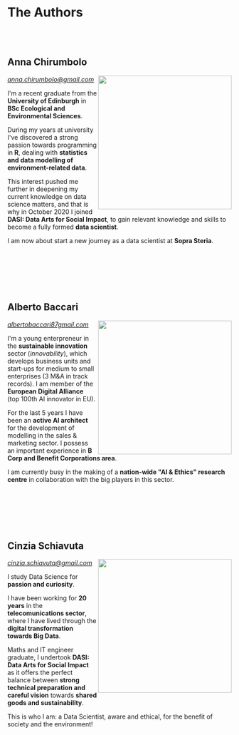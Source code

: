 # The Authors 

<!-- Add icon library -->
 <link rel="stylesheet" href="https://cdnjs.cloudflare.com/ajax/libs/font-awesome/4.7.0/css/font-awesome.min.css">

<br>
<br>

## Anna Chirumbolo 
<img src="https://user-images.githubusercontent.com/43357858/109384281-0d8ea800-78ec-11eb-9880-1cad69593082.jpeg" width=300 align ="right">
<a href="https://www.linkedin.com/in/anna-chirumbolo/" class="fa fa-linkedin"></a>
<a href="https://github.com/AnnaChirumbolo" class="fa fa-github"></a>
<span style="color: #808080;"><em><a href="mailto:anna.chirumbolo@gmail.com">anna.chirumbolo@gmail.com</a></em></span>

I'm a recent graduate from the **University of Edinburgh** in **BSc Ecological and Environmental Sciences**. 

During my years at university I've discovered a strong passion towards programming in **R**, dealing with **statistics and data modelling of environment-related data**. 

This interest pushed me further in deepening my current knowledge on data science matters, and that is why in October 2020 I joined **DASI: Data Arts for Social Impact**, to gain relevant knowledge and skills to become a fully formed **data scientist**. 

I am now about start a new journey as a data scientist at **Sopra Steria**.

<br>
<br>
<br>
<br>
<br>

## Alberto Baccari 
<img src="https://user-images.githubusercontent.com/43357858/109414908-ff0cc300-79b5-11eb-90c4-ce121bdf3051.jpg" width=300 align ="right">
<a href="https://www.linkedin.com/in/albertobaccari/" class="fa fa-linkedin"></a>
<a href="https://github.com/Menadel87" class="fa fa-github"></a>
<span style="color: #808080;"><em><a href="mailto:albertobaccari87@gmail.com">albertobaccari87gmail.com</a></em></span>

I'm a young enterpreneur in the **sustainable innovation** sector (*innovability*), which develops business units and start-ups for medium to small enterprises (3 M&A in track records). 
I am member of the **European Digital Alliance** (top 100th AI innovator in EU). 

For the last 5 years I have been an **active AI architect** for the development of modelling in the sales & marketing sector. I possess an important experience in **B Corp and Benefit Corporations area**. 

I am currently busy in the making of a **nation-wide "AI & Ethics" research centre** in collaboration with the big players in this sector. 

<br>
<br>
<br>
<br>
<br>

## Cinzia Schiavuta 
<img src="https://user-images.githubusercontent.com/43357858/109385207-79740f00-78f2-11eb-908d-3e6e9605fb3f.jpg" width=300 align ="right">
<a href="https://www.linkedin.com/in/cinzia-schiavuta-78177039/" class="fa fa-linkedin"></a>
<a href="https://github.com/girasara" class="fa fa-github"></a>
<span style="color: #808080;"><em><a href="mailto:cinzia.schiavuta@gmail.com">cinzia.schiavuta@gmail.com</a></em></span>                   

I study Data Science for **passion and curiosity**. 

I have been working for **20 years** in the **telecomunications sector**, where I have lived through the **digital transformation towards Big Data**. 

Maths and IT engineer graduate, I undertook **DASI: Data Arts for Social Impact** as it offers the perfect balance between **strong technical preparation and careful vision** towards **shared goods and sustainability**.

This is who I am: a Data Scientist, aware and ethical, for the benefit of society and the environment!


